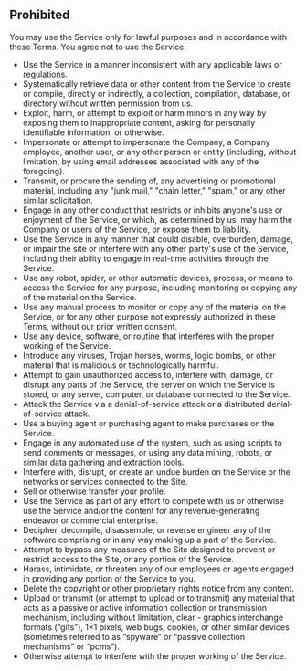 ## Prohibited

You may use the Service only for lawful purposes and in accordance with these Terms. You agree not to use the Service:

- Use the Service in a manner inconsistent with any applicable laws or regulations.
- Systematically retrieve data or other content from the Service to create or compile, directly or indirectly, a collection, compilation, database, or directory without written permission from us.
- Exploit, harm, or attempt to exploit or harm minors in any way by exposing them to inappropriate content, asking for personally identifiable information, or otherwise.
- Impersonate or attempt to impersonate the Company, a Company employee, another user, or any other person or entity (including, without limitation, by using email addresses associated with any of the foregoing).
- Transmit, or procure the sending of, any advertising or promotional material, including any "junk mail," "chain letter," "spam," or any other similar solicitation.
- Engage in any other conduct that restricts or inhibits anyone's use or enjoyment of the Service, or which, as determined by us, may harm the Company or users of the Service, or expose them to liability.
- Use the Service in any manner that could disable, overburden, damage, or impair the site or interfere with any other party's use of the Service, including their ability to engage in real-time activities through the Service.
- Use any robot, spider, or other automatic devices, process, or means to access the Service for any purpose, including monitoring or copying any of the material on the Service.
- Use any manual process to monitor or copy any of the material on the Service, or for any other purpose not expressly authorized in these Terms, without our prior written consent.
- Use any device, software, or routine that interferes with the proper working of the Service.
- Introduce any viruses, Trojan horses, worms, logic bombs, or other material that is malicious or technologically harmful.
- Attempt to gain unauthorized access to, interfere with, damage, or disrupt any parts of the Service, the server on which the Service is stored, or any server, computer, or database connected to the Service.
- Attack the Service via a denial-of-service attack or a distributed denial-of-service attack.
- Use a buying agent or purchasing agent to make purchases on the Service.
- Engage in any automated use of the system, such as using scripts to send comments or messages, or using any data mining, robots, or similar data gathering and extraction tools.
- Interfere with, disrupt, or create an undue burden on the Service or the networks or services connected to the Site.
- Sell or otherwise transfer your profile.
- Use the Service as part of any effort to compete with us or otherwise use the Service and/or the content for any revenue-generating endeavor or commercial enterprise.
- Decipher, decompile, disassemble, or reverse engineer any of the software comprising or in any way making up a part of the Service.
- Attempt to bypass any measures of the Site designed to prevent or restrict access to the Site, or any portion of the Service.
- Harass, intimidate, or threaten any of our employees or agents engaged in providing any portion of the Service to you.
- Delete the copyright or other proprietary rights notice from any content.
- Upload or transmit (or attempt to upload or to transmit) any material that acts as a passive or active information collection or transmission mechanism, including without limitation, clear - graphics interchange formats (“gifs”), 1×1 pixels, web bugs, cookies, or other similar devices (sometimes referred to as “spyware” or “passive collection mechanisms” or “pcms”).
- Otherwise attempt to interfere with the proper working of the Service.
